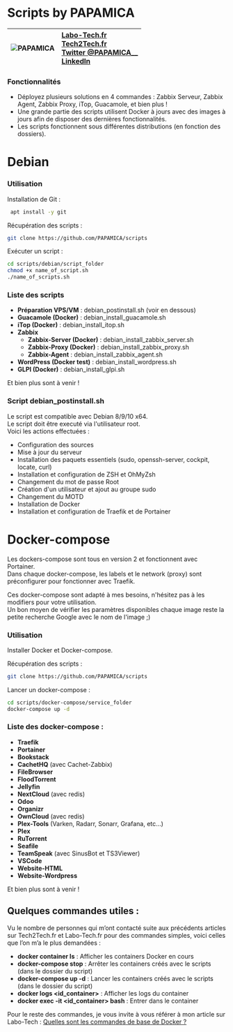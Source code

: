 
# Scripts by PAPAMICA
|  ![PAPAMICA](https://zupimages.net/up/20/04/7vtd.png) |  [Labo-Tech.fr](https://labo-tech.fr/)<br/> [Tech2Tech.fr](https://www.tech2tech.fr/) <br/> [Twitter @PAPAMICA__](https://twitter.com/PAPAMICA__) <br/> [LinkedIn](https://www.linkedin.com/in/mickael-asseline/)<br/> |
|:--------:| :-------------|

### Fonctionnalités

- Déployez plusieurs solutions en 4 commandes : Zabbix Serveur, Zabbix Agent, Zabbix Proxy, iTop, Guacamole, et bien plus !
- Une grande partie des scripts utilisent Docker à jours avec des images à jours afin de disposer des dernières fonctionnalités.
- Les scripts fonctionnent sous différentes distributions (en fonction des dossiers).

# Debian

### Utilisation
Installation de Git :
```bash
 apt install -y git
```

Récupération des scripts :
```bash
git clone https://github.com/PAPAMICA/scripts
```


Exécuter un script :
```bash
cd scripts/debian/script_folder
chmod +x name_of_script.sh
./name_of_scripts.sh
```

### Liste des scripts

+ **Préparation VPS/VM** : debian_postinstall.sh (voir en dessous)
+ **Guacamole (Docker)** : debian_install_guacamole.sh
+ **iTop (Docker)** : debian_install_itop.sh
+ **Zabbix**
    + **Zabbix-Server (Docker)** : debian_install_zabbix_server.sh
    + **Zabbix-Proxy (Docker)** : debian_install_zabbix_proxy.sh
    + **Zabbix-Agent** : debian_install_zabbix_agent.sh
+ **WordPress (Docker test)** : debian_install_wordpress.sh
+ **GLPI (Docker)** : debian_install_glpi.sh
     
Et bien plus sont à venir !

### Script debian_postinstall.sh
Le script est compatible avec Debian 8/9/10 x64.  
Le script doit être executé via l'utilisateur root.  
Voici les actions effectuées :
+ Configuration des sources
+ Mise à jour du serveur
+ Installation des paquets essentiels (sudo, openssh-server, cockpit, locate, curl)
+ Installation et configuration de ZSH et OhMyZsh
+ Changement du mot de passe Root
+ Création d'un utilisateur et ajout au groupe sudo
+ Changement du MOTD
+ Installation de Docker
+ Installation et configuration de Traefik et de Portainer

# Docker-compose
Les dockers-compose sont tous en version 2 et fonctionnent avec Portainer.  
Dans chaque docker-compose, les labels et le network (proxy) sont préconfigurer pour fonctionner avec Traefik.

Ces docker-compose sont adapté à mes besoins, n'hésitez pas à les modifiers pour votre utilisation.  
Un bon moyen de vérifier les paramètres disponibles chaque image reste la petite recherche Google avec le nom de l'image ;)

### Utilisation
Installer Docker et Docker-compose.

Récupération des scripts :
```bash
git clone https://github.com/PAPAMICA/scripts
```


Lancer un docker-compose :
```bash
cd scripts/docker-compose/service_folder
docker-compose up -d
```

### Liste des docker-compose :

+ **Traefik**
+ **Portainer**
+ **Bookstack**
+ **CachetHQ** (avec Cachet-Zabbix)
+ **FileBrowser**
+ **FloodTorrent**
+ **Jellyfin**
+ **NextCloud** (avec redis)
+ **Odoo**
+ **Organizr**
+ **OwnCloud** (avec redis)
+ **Plex-Tools** (Varken, Radarr, Sonarr, Grafana, etc...)
+ **Plex**
+ **RuTorrent**
+ **Seafile**
+ **TeamSpeak** (avec SinusBot et TS3Viewer)
+ **VSCode**
+ **Website-HTML**
+ **Website-Wordpress**
     
Et bien plus sont à venir !
    
## Quelques commandes utiles :

Vu le nombre de personnes qui m’ont contacté suite aux précédents articles sur Tech2Tech.fr et Labo-Tech.fr  pour des commandes simples, voici celles que l’on m’a le plus demandées :

-   **docker container ls** : Afficher les containers Docker en cours
-   **docker-compose stop** : Arrêter les containers créés avec le scripts (dans le dossier du script)
- **docker-compose up -d** : Lancer les containers créés avec le scripts (dans le dossier du script)
-   **docker logs <id_container>** : Afficher les logs du container
-   **docker exec -it <id_container> bash** : Entrer dans le container 

Pour le reste des commandes, je vous invite à vous référer à mon article sur Labo-Tech :  [Quelles sont les commandes de base de Docker ?](https://labo-tech.fr/base-de-connaissance/quelles-sont-les-commandes-de-base-de-docker/)
